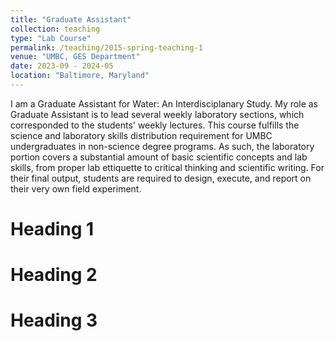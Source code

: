 ```yaml
---
title: "Graduate Assistant"
collection: teaching
type: "Lab Course"
permalink: /teaching/2015-spring-teaching-1
venue: "UMBC, GES Department"
date: 2023-09 - 2024-05
location: "Baltimore, Maryland"
---
```


I am a Graduate Assistant for Water: An Interdisciplanary Study. My role as Graduate Assistant is to lead several weekly laboratory sections, which corresponded to the students' weekly lectures. This course fulfills the science and laboratory skills distribution requirement for UMBC undergraduates in non-science degree programs. As such, the laboratory portion covers a substantial amount of basic scientific concepts and lab skills, from proper lab ettiquette to critical thinking and scientific writing. For their final output, students are required to design, execute, and report on their very own field experiment. 

Heading 1
======

Heading 2
======

Heading 3
======
